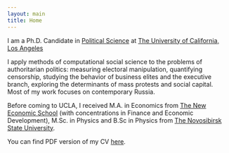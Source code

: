 ```yaml
---
layout: main
title: Home
---
```


I am a Ph.D. Candidate in [Political Science](http://polisci.ucla.edu/) at [The University of California, Los Angeles](http://www.ucla.edu/) 

I apply methods of computational social science to the problems of authoritarian politics: measuring electoral manipulation, quantifying censorship, studying the behavior of business elites and the executive branch, exploring the determinants of mass protests and social capital. Most of my work focuses on contemporary Russia.

Before coming to UCLA, I received M.A. in Economics from [The New Economic School](https://www.nes.ru/en/home/?lang=en) (with concentrations in Finance and Economic Development), M.Sc. in Physics and B.Sc in Physics from [The Novosibirsk State University](https://english.nsu.ru/).

You can find PDF version of my CV [here](assets/ananyevcv.pdf).
